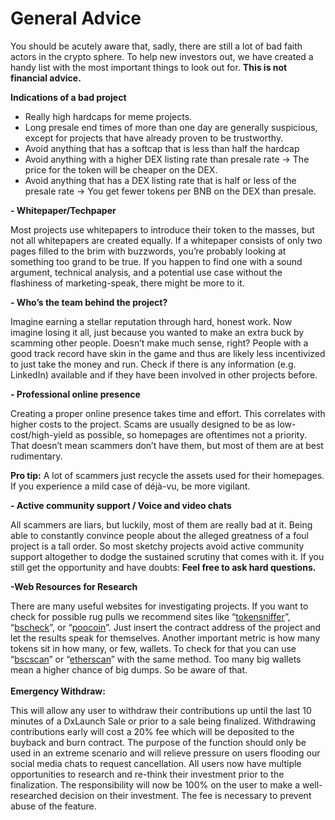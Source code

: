# General Advice

You should be acutely aware that, sadly, there are still a lot of bad faith actors in the crypto sphere. To help new investors out, we have created a handy list with the most important things to look out for. **This is not financial advice.**

**Indications of a bad project**

* Really high hardcaps for meme projects.
* Long presale end times of more than one day are generally suspicious, except for projects that have already proven to be trustworthy.
* Avoid anything that has a softcap that is less than half the hardcap
* Avoid anything with a higher DEX listing rate than presale rate -> The price for the token will be cheaper on the DEX.
* Avoid anything that has a DEX listing rate that is half or less of the presale rate -> You get fewer tokens per BNB on the DEX than presale.

**- Whitepaper/Techpaper**

Most projects use whitepapers to introduce their token to the masses, but not all whitepapers are created equally. If a whitepaper consists of only two pages filled to the brim with buzzwords, you’re probably looking at something too grand to be true. If you happen to find one with a sound argument, technical analysis, and a potential use case without the flashiness of marketing-speak, there might be more to it.

**- Who’s the team behind the project?**

Imagine earning a stellar reputation through hard, honest work. Now imagine losing it all, just because you wanted to make an extra buck by scamming other people. Doesn’t make much sense, right? People with a good track record have skin in the game and thus are likely less incentivized to just take the money and run. Check if there is any information (e.g. LinkedIn) available and if they have been involved in other projects before.

**- Professional online presence**

Creating a proper online presence takes time and effort. This correlates with higher costs to the project. Scams are usually designed to be as low-cost/high-yield as possible, so homepages are oftentimes not a priority. That doesn’t mean scammers don’t have them, but most of them are at best rudimentary.

**Pro tip:** A lot of scammers just recycle the assets used for their homepages. If you experience a mild case of déjà-vu, be more vigilant.

**- Active community support / Voice and video chats**

All scammers are liars, but luckily, most of them are really bad at it. Being able to constantly convince people about the alleged greatness of a foul project is a tall order. So most sketchy projects avoid active community support altogether to dodge the sustained scrutiny that comes with it. If you still get the opportunity and have doubts: **Feel free to ask hard questions.**

**-Web Resources for Research**

There are many useful websites for investigating projects. If you want to check for possible rug pulls we recommend sites like “[tokensniffer](https://tokensniffer.com)”, “[bscheck](https://www.bscheck.eu)”, or “[poocoin](https://poocoin.app)”. Just insert the contract address of the project and let the results speak for themselves. Another important metric is how many tokens sit in how many, or few, wallets. To check for that you can use “[bscscan](https://bscscan.com)” or “[etherscan](https://etherscan.io)” with the same method. Too many big wallets mean a higher chance of big dumps. So be aware of that.\
\
**Emergency Withdraw:**

This will allow any user to withdraw their contributions up until the last 10 minutes of a DxLaunch Sale or prior to a sale being finalized. Withdrawing contributions early will cost a 20% fee which will be deposited to the buyback and burn contract. The purpose of the function should only be used in an extreme scenario and will relieve pressure on users flooding our social media chats to request cancellation. All users now have multiple opportunities to research and re-think their investment prior to the finalization. The responsibility will now be 100% on the user to make a well-researched decision on their investment. The fee is necessary to prevent abuse of the feature.
